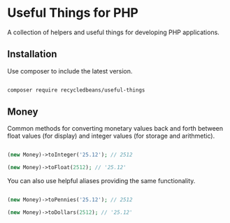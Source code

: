 # Useful Things for PHP

A collection of helpers and useful things for developing PHP applications.

## Installation

Use composer to include the latest version.

```bash

composer require recycledbeans/useful-things

```

## Money

Common methods for converting monetary values back and forth between float values (for display) and integer values (for storage and arithmetic).

```php

(new Money)->toInteger('25.12'); // 2512

(new Money)->toFloat(2512); // '25.12'

```

You can also use helpful aliases providing the same functionality.

```php

(new Money)->toPennies('25.12'); // 2512

(new Money)->toDollars(2512); // '25.12'

```
